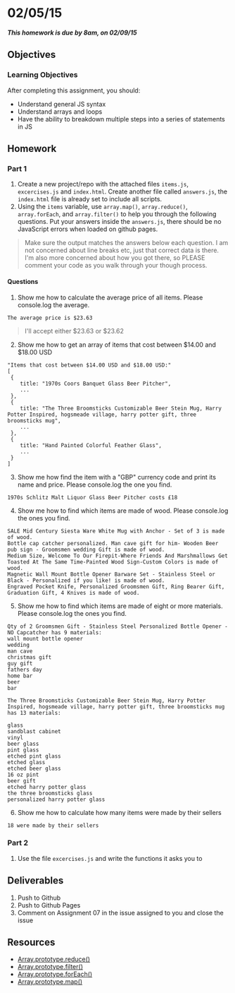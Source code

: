 # 02/05/15

___This homework is due by 8am, on 02/09/15___

## Objectives

### Learning Objectives

After completing this assignment, you should:

* Understand general JS syntax
* Understand arrays and loops
* Have the ability to breakdown multiple steps into a series of statements in JS

## Homework

### Part 1

1. Create a new project/repo with the attached files `items.js`, `excercises.js` and `index.html`. Create another file called `answers.js`, the `index.html` file is already set to include all scripts.
2. Using the `items` variable, use `array.map()`, `array.reduce()`, `array.forEach`, and `array.filter()` to help you through the following questions. Put your answers inside the `answers.js`, there should be no JavaScript errors when loaded on github pages.

> Make sure the output matches the answers below each question. I am not concerned about line breaks etc, just that correct data is there. I'm also more concerned about how you got there, so PLEASE comment your code as you walk through your though process.

#### Questions

1. Show me how to calculate the average price of all items. Please console.log the average.

  ```
  The average price is $23.63
  ```

  > I'll accept either $23.63 or $23.62

2. Show me how to get an array of items that cost between $14.00 and $18.00 USD

  ```
  "Items that cost between $14.00 USD and $18.00 USD:"
  [
   {
      title: "1970s Coors Banquet Glass Beer Pitcher",
      ...
   },
   {
      title: "The Three Broomsticks Customizable Beer Stein Mug, Harry Potter Inspired, hogsmeade village, harry potter gift, three broomsticks mug",
      ...
   },
   {
      title: "Hand Painted Colorful Feather Glass",
      ...
   }
  ]
  ```

3. Show me how find the item with a "GBP" currency code and print its name and price. Please console.log the one you find.

  ```
  1970s Schlitz Malt Liquor Glass Beer Pitcher costs £18
  ```

4. Show me how to find which items are made of wood. Please console.log the ones you find.

  ```
  SALE Mid Century Siesta Ware White Mug with Anchor - Set of 3 is made of wood.
  Bottle cap catcher personalized. Man cave gift for him- Wooden Beer pub sign - Groomsmen wedding Gift is made of wood.
  Medium Size, Welcome To Our Firepit-Where Friends And Marshmallows Get Toasted At The Same Time-Painted Wood Sign-Custom Colors is made of wood.
  Magnetic Wall Mount Bottle Opener Barware Set - Stainless Steel or Black - Personalized if you like! is made of wood.
  Engraved Pocket Knife, Personalized Groomsmen Gift, Ring Bearer Gift, Graduation Gift, 4 Knives is made of wood.
  ```

5. Show me how to find which items are made of eight or more materials. Please console.log the ones you find.

  ```
  Qty of 2 Groomsmen Gift - Stainless Steel Personalized Bottle Opener - NO Capcatcher has 9 materials:
  wall mount bottle opener
  wedding
  man cave
  christmas gift
  guy gift
  fathers day
  home bar
  beer
  bar

  The Three Broomsticks Customizable Beer Stein Mug, Harry Potter  Inspired, hogsmeade village, harry potter gift, three broomsticks mug  has 13 materials:

  glass
  sandblast cabinet
  vinyl
  beer glass
  pint glass
  etched pint glass
  etched glass
  etched beer glass
  16 oz pint
  beer gift
  etched harry potter glass
  the three broomsticks glass
  personalized harry potter glass
  ```

6. Show me how to calculate how many items were made by their sellers
  ```
  18 were made by their sellers
  ```

### Part 2

 1. Use the file `excercises.js` and write the functions it asks you to


## Deliverables

1. Push to Github
2. Push to Github Pages
3. Comment on Assignment 07 in the issue assigned to you and close the issue


## Resources

* [Array.prototype.reduce()](https://developer.mozilla.org/en-US/docs/Web/JavaScript/Reference/Global_Objects/Array/Reduce)
* [Array.prototype.filter()](https://developer.mozilla.org/en-US/docs/Web/JavaScript/Reference/Global_Objects/Array/filter)
* [Array.prototype.forEach()](https://developer.mozilla.org/en-US/docs/Web/JavaScript/Reference/Global_Objects/Array/forEach)
* [Array.prototype.map()](https://developer.mozilla.org/en-US/docs/Web/JavaScript/Reference/Global_Objects/Array/map)
